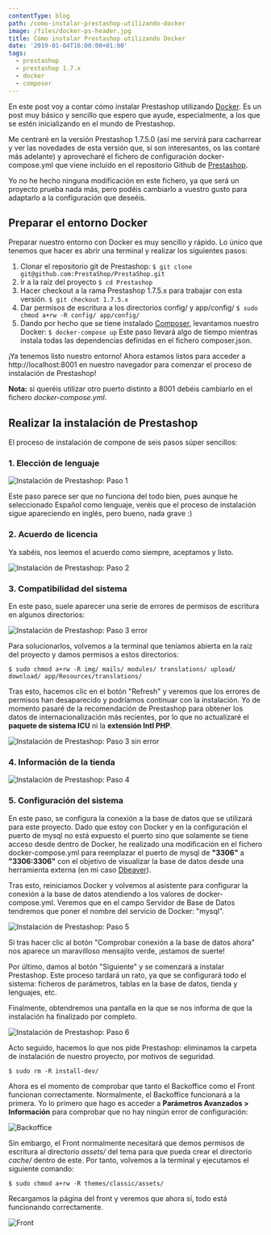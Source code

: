 ```yaml
---
contentType: blog
path: /como-instalar-prestashop-utilizando-docker
image: /files/docker-ps-header.jpg
title: Cómo instalar Prestashop utilizando Docker
date: '2019-01-04T16:00:00+01:00'
tags:
  - prestashop
  - prestashop 1.7.x
  - docker
  - composer
---
```

En este post voy a contar cómo instalar Prestashop utilizando [Docker](https://docs.docker.com/get-started/). Es un post muy básico y sencillo que espero que ayude, especialmente, a los que se estén inicializando en el mundo de Prestashop.

Me centraré en la versión Prestashop 1.7.5.0 (así me servirá para cacharrear y ver las novedades de esta versión que, si son interesantes, os las contaré más adelante) y aprovecharé el fichero de configuración docker-compose.yml que viene incluido en el repositorio Github de [Prestashop](https://github.com/PrestaShop/PrestaShop/tree/1.7.5.x).

Yo no he hecho ninguna modificación en este fichero, ya que será un proyecto prueba nada más, pero podéis cambiarlo a vuestro gusto para adaptarlo a la configuración que deseéis.

## Preparar el entorno Docker

Preparar nuestro entorno con Docker es muy sencillo y rápido. Lo único que tenemos que hacer es abrir una terminal y realizar los siguientes pasos:

1. Clonar el repositorio git de Prestashop:
   `$ git clone git@github.com:PrestaShop/PrestaShop.git`
2. Ir a la raíz del proyecto
   `$ cd Prestashop`
3. Hacer checkout a la rama Prestashop 1.7.5.x para trabajar con esta versión.
   `$ git checkout 1.7.5.x`
4. Dar permisos de escritura a los directorios config/ y app/config/
   `$ sudo chmod a+rw -R config/ app/config/`
5. Dando por hecho que se tiene instalado [Composer](https://getcomposer.org/doc/00-intro.md), levantamos nuestro Docker:
   `$ docker-compose up`
    Este paso llevará algo de tiempo mientras instala todas las dependencias definidas en el fichero composer.json.

¡Ya tenemos listo nuestro entorno!
Ahora estamos listos para acceder a http://localhost:8001 en nuestro navegador para comenzar el proceso de instalación de Prestashop!

**Nota:** si queréis utilizar otro puerto distinto a 8001 debéis cambiarlo en el fichero _docker-compose.yml_.

## Realizar la instalación de Prestashop

El proceso de instalación de compone de seis pasos súper sencillos:

### 1. Elección de lenguaje

![Instalación de Prestashop: Paso 1](/files/01_install.png)

Este paso parece ser que no funciona del todo bien, pues aunque he seleccionado Español como lenguaje, veréis que el proceso de instalación sigue apareciendo en inglés, pero bueno, nada grave :)

### 2. Acuerdo de licencia

Ya sabéis, nos leemos el acuerdo como siempre, aceptamos y listo.

![Instalación de Prestashop: Paso 2](/files/02_install.png)

### 3. Compatibilidad del sistema

En este paso, suele aparecer una serie de errores de permisos de escritura en algunos directorios:

![Instalación de Prestashop: Paso 3 error](/files/03_install_a.png)

Para solucionarlos, volvemos a la terminal que teníamos abierta en la raíz del proyecto y damos permisos a estos directorios:

`$ sudo chmod a+rw -R img/ mails/ modules/ translations/ upload/ download/ app/Resources/translations/`

Tras esto, hacemos clic en el botón "Refresh" y veremos que los errores de permisos han desaparecido y podríamos continuar con la instalación. Yo de momento pasaré de la recomendación de Prestashop para obtener los datos de internacionalización más recientes, por lo que no actualizaré el **paquete de sistema ICU** ni la **extensión Intl PHP**. 

![Instalación de Prestashop: Paso 3 sin error](/files/03_install_b.png)

### 4. Información de la tienda

![Instalación de Prestashop: Paso 4](/files/04_install.png)

### 5. Configuración del sistema

En este paso, se configura la conexión a la base de datos que se utilizará para este proyecto.
Dado que estoy con Docker y en la configuración el puerto de mysql no está expuesto el puerto sino que solamente se tiene acceso desde dentro de Docker, he realizado una modificación en el fichero docker-compose.yml para reemplazar el puerto de mysql de **"3306"** a **"3306:3306"** con el objetivo de visualizar la base de datos desde una herramienta externa (en mi caso [Dbeaver](https://dbeaver.io/)).

Tras esto, reiniciamos Docker y volvemos al asistente para configurar la conexión a la base de datos atendiendo a los valores de docker-compose.yml. Veremos que en el campo Servidor de Base de Datos tendremos que poner el nombre del servicio de Docker: "mysql".

![Instalación de Prestashop: Paso 5](/files/05_install.png)

Si tras hacer clic al botón "Comprobar conexión a la base de datos ahora" nos aparece un maravilloso mensajito verde, ¡estamos de suerte!

Por último, damos al botón "Siguiente" y se comenzará a instalar Prestashop. Este proceso tardará un rato, ya que se configurará todo el sistema: ficheros de parámetros, tablas en la base de datos, tienda y lenguajes, etc.

Finalmente, obtendremos una pantalla en la que se nos informa de que la instalación ha finalizado por completo.

![Instalación de Prestashop: Paso 6](/files/06_install.png)

Acto seguido, hacemos lo que nos pide Prestashop: eliminamos la carpeta de instalación de nuestro proyecto, por motivos de seguridad.

`$ sudo rm -R install-dev/`

Ahora es el momento de comprobar que tanto el Backoffice como el Front funcionan correctamente. Normalmente, el Backoffice funcionará a la primera. Yo lo primero que hago es acceder a **Parámetros Avanzados > Información** para comprobar que no hay ningún error de configuración:

![Backoffice](/files/backoffice_info.png)

Sin embargo, el Front normalmente necesitará que demos permisos de escritura al directorio _assets/_ del tema para que pueda crear el directorio _cache/_ dentro de este.
Por tanto, volvemos a la terminal y ejecutamos el siguiente comando:

`$ sudo chmod a+rw -R themes/classic/assets/`

Recargamos la página del front y veremos que ahora sí, todo está funcionando correctamente.

![Front](/files/front.png)
